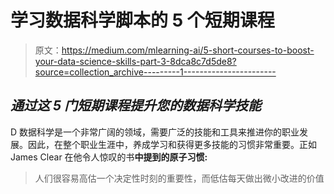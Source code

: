 # 学习数据科学脚本的 5 个短期课程

> 原文：<https://medium.com/mlearning-ai/5-short-courses-to-boost-your-data-science-skills-part-3-8dca8c7d5de8?source=collection_archive---------1----------------------->

## *通过这 5 门短期课程提升您的数据科学技能*

D 数据科学是一个非常广阔的领域，需要广泛的技能和工具来推进你的职业发展。因此，在整个职业生涯中，养成学习和获得更多技能的习惯非常重要。正如 James Clear 在他令人惊叹的书**中提到的原子习惯:**

> 人们很容易高估一个决定性时刻的重要性，而低估每天做出微小改进的价值
